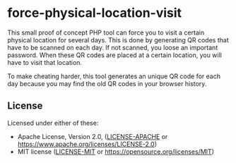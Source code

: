 # force-physical-location-visit

This small proof of concept PHP tool can force you to visit a certain physical
location for several days. This is done by generating QR codes that have to
be scanned on each day. If not scanned, you loose an important password.
When these QR codes are placed at a certain location, you will have to visit
that location.

To make cheating harder, this tool generates an unique QR code for each day
because you may find the old QR codes in your browser history.

## License

Licensed under either of these:

 * Apache License, Version 2.0, ([LICENSE-APACHE](LICENSE-APACHE) or
   https://www.apache.org/licenses/LICENSE-2.0)
 * MIT license ([LICENSE-MIT](LICENSE-MIT) or
   https://opensource.org/licenses/MIT)
